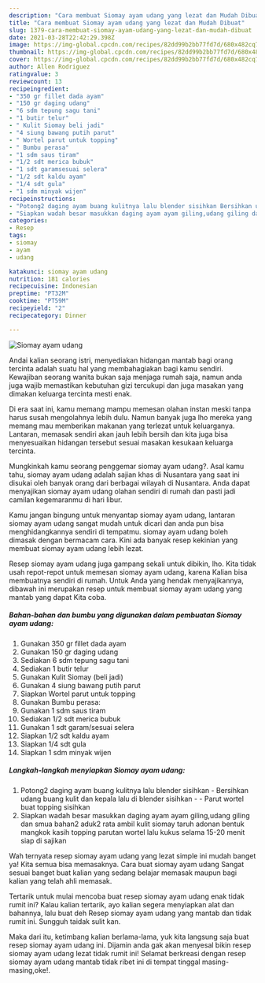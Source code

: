 ```yaml
---
description: "Cara membuat Siomay ayam udang yang lezat dan Mudah Dibuat"
title: "Cara membuat Siomay ayam udang yang lezat dan Mudah Dibuat"
slug: 1379-cara-membuat-siomay-ayam-udang-yang-lezat-dan-mudah-dibuat
date: 2021-03-28T22:42:29.398Z
image: https://img-global.cpcdn.com/recipes/82dd99b2bb77fd7d/680x482cq70/siomay-ayam-udang-foto-resep-utama.jpg
thumbnail: https://img-global.cpcdn.com/recipes/82dd99b2bb77fd7d/680x482cq70/siomay-ayam-udang-foto-resep-utama.jpg
cover: https://img-global.cpcdn.com/recipes/82dd99b2bb77fd7d/680x482cq70/siomay-ayam-udang-foto-resep-utama.jpg
author: Allen Rodriguez
ratingvalue: 3
reviewcount: 13
recipeingredient:
- "350 gr fillet dada ayam"
- "150 gr daging udang"
- "6 sdm tepung sagu tani"
- "1 butir telur"
- " Kulit Siomay beli jadi"
- "4 siung bawang putih parut"
- " Wortel parut untuk topping"
- " Bumbu perasa"
- "1 sdm saus tiram"
- "1/2 sdt merica bubuk"
- "1 sdt garamsesuai selera"
- "1/2 sdt kaldu ayam"
- "1/4 sdt gula"
- "1 sdm minyak wijen"
recipeinstructions:
- "Potong2 daging ayam buang kulitnya lalu blender sisihkan Bersihkan udang buang kulit dan kepala lalu di blender sisihkan  Parut wortel buat topping sisihkan"
- "Siapkan wadah besar masukkan daging ayam ayam giling,udang giling dan smua bahan2 aduk2 rata ambil kulit siomay taruh adonan bentuk mangkok kasih topping parutan wortel lalu kukus selama 15-20 menit siap di sajikan"
categories:
- Resep
tags:
- siomay
- ayam
- udang

katakunci: siomay ayam udang 
nutrition: 181 calories
recipecuisine: Indonesian
preptime: "PT32M"
cooktime: "PT59M"
recipeyield: "2"
recipecategory: Dinner

---
```



![Siomay ayam udang](https://img-global.cpcdn.com/recipes/82dd99b2bb77fd7d/680x482cq70/siomay-ayam-udang-foto-resep-utama.jpg)

Andai kalian seorang istri, menyediakan hidangan mantab bagi orang tercinta adalah suatu hal yang membahagiakan bagi kamu sendiri. Kewajiban seorang  wanita bukan saja menjaga rumah saja, namun anda juga wajib memastikan kebutuhan gizi tercukupi dan juga masakan yang dimakan keluarga tercinta mesti enak.

Di era  saat ini, kamu memang mampu memesan olahan instan meski tanpa harus susah mengolahnya lebih dulu. Namun banyak juga lho mereka yang memang mau memberikan makanan yang terlezat untuk keluarganya. Lantaran, memasak sendiri akan jauh lebih bersih dan kita juga bisa menyesuaikan hidangan tersebut sesuai masakan kesukaan keluarga tercinta. 



Mungkinkah kamu seorang penggemar siomay ayam udang?. Asal kamu tahu, siomay ayam udang adalah sajian khas di Nusantara yang saat ini disukai oleh banyak orang dari berbagai wilayah di Nusantara. Anda dapat menyajikan siomay ayam udang olahan sendiri di rumah dan pasti jadi camilan kegemaranmu di hari libur.

Kamu jangan bingung untuk menyantap siomay ayam udang, lantaran siomay ayam udang sangat mudah untuk dicari dan anda pun bisa menghidangkannya sendiri di tempatmu. siomay ayam udang boleh dimasak dengan bermacam cara. Kini ada banyak resep kekinian yang membuat siomay ayam udang lebih lezat.

Resep siomay ayam udang juga gampang sekali untuk dibikin, lho. Kita tidak usah repot-repot untuk memesan siomay ayam udang, karena Kalian bisa membuatnya sendiri di rumah. Untuk Anda yang hendak menyajikannya, dibawah ini merupakan resep untuk membuat siomay ayam udang yang mantab yang dapat Kita coba.

<!--inarticleads1-->

##### Bahan-bahan dan bumbu yang digunakan dalam pembuatan Siomay ayam udang:

1. Gunakan 350 gr fillet dada ayam
1. Gunakan 150 gr daging udang
1. Sediakan 6 sdm tepung sagu tani
1. Sediakan 1 butir telur
1. Gunakan  Kulit Siomay (beli jadi)
1. Gunakan 4 siung bawang putih parut
1. Siapkan  Wortel parut untuk topping
1. Gunakan  Bumbu perasa:
1. Gunakan 1 sdm saus tiram
1. Sediakan 1/2 sdt merica bubuk
1. Gunakan 1 sdt garam/sesuai selera
1. Siapkan 1/2 sdt kaldu ayam
1. Siapkan 1/4 sdt gula
1. Siapkan 1 sdm minyak wijen




<!--inarticleads2-->

##### Langkah-langkah menyiapkan Siomay ayam udang:

1. Potong2 daging ayam buang kulitnya lalu blender sisihkan - Bersihkan udang buang kulit dan kepala lalu di blender sisihkan -  - Parut wortel buat topping sisihkan
1. Siapkan wadah besar masukkan daging ayam ayam giling,udang giling dan smua bahan2 aduk2 rata ambil kulit siomay taruh adonan bentuk mangkok kasih topping parutan wortel lalu kukus selama 15-20 menit siap di sajikan




Wah ternyata resep siomay ayam udang yang lezat simple ini mudah banget ya! Kita semua bisa memasaknya. Cara buat siomay ayam udang Sangat sesuai banget buat kalian yang sedang belajar memasak maupun bagi kalian yang telah ahli memasak.

Tertarik untuk mulai mencoba buat resep siomay ayam udang enak tidak rumit ini? Kalau kalian tertarik, ayo kalian segera menyiapkan alat dan bahannya, lalu buat deh Resep siomay ayam udang yang mantab dan tidak rumit ini. Sungguh taidak sulit kan. 

Maka dari itu, ketimbang kalian berlama-lama, yuk kita langsung saja buat resep siomay ayam udang ini. Dijamin anda gak akan menyesal bikin resep siomay ayam udang lezat tidak rumit ini! Selamat berkreasi dengan resep siomay ayam udang mantab tidak ribet ini di tempat tinggal masing-masing,oke!.

